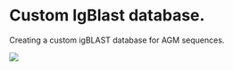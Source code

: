 # Custom IgBlast database.

Creating a custom igBLAST database for AGM sequences.

<img src="https://img.shields.io/badge/language-Python-blue.svg" style="zoom:100%;" />
